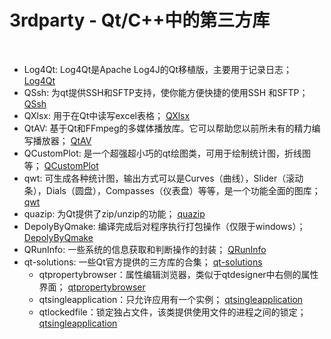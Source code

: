 # 3rdparty - Qt/C++中的第三方库
&nbsp;
- Log4Qt: Log4Qt是Apache Log4J的Qt移植版，主要用于记录日志；    [Log4Qt](Log4Qt)
- QSsh: 为qt提供SSH和SFTP支持，使你能方便快捷的使用SSH 和SFTP；    [QSsh](QSsh)
- QXlsx: 用于在Qt中读写excel表格；    [QXlsx](QXlsx)
- QtAV: 基于Qt和FFmpeg的多媒体播放库。它可以帮助您以前所未有的精力编写播放器；    [QtAV](QtAV)
- QCustomPlot: 是一个超强超小巧的qt绘图类，可用于绘制统计图，折线图等；    [QCustomPlot](qcustomplot)
- qwt: 可生成各种统计图，输出方式可以是Curves（曲线），Slider（滚动条），Dials（圆盘），Compasses（仪表盘）等等，是一个功能全面的图库；    [qwt](qwt)
- quazip: 为Qt提供了zip/unzip的功能；    [quazip](quazip)
- DepolyByQmake: 编译完成后对程序执行打包操作（仅限于windows）；    [DepolyByQmake](DeployByQmake)
- QRunInfo: 一些系统的信息获取和判断操作的封装；    [QRunInfo](QRunInfo)
- qt-solutions: 一些Qt官方提供的三方库的合集；    [qt-solutions](qt-solutions)
    - qtpropertybrowser：属性编辑浏览器，类似于qtdesigner中右侧的属性界面；    [qtpropertybrowser](qt-solutions/qtpropertybrowser)  
    - qtsingleapplication：只允许应用有一个实例；    [qtsingleapplication](qt-solutions/qtsingleapplication)
    - qtlockedfile：锁定独占文件，该类提供使用文件的进程之间的锁定；    [qtsingleapplication](qt-solutions/qtlockedfile)  